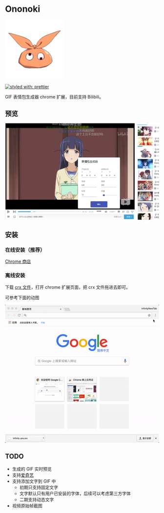 # Ononoki

![](./public/icons/192.jpg)

[![styled with: prettier](https://img.shields.io/badge/code_style-prettier-ff69b4.svg?style=flat-square)](https://github.com/prettier/prettier)


GIF 表情包生成器 chrome 扩展，目前支持 Bilibili。

## 预览

![preview](./preview.png)

## 安装

### 在线安装（推荐）

[Chrome 商店](https://chrome.google.com/webstore/detail/meme-maker/hlalndcfbinfampnholjnkcaimdgnfae)

### 离线安装

下载 [crx 文件](./main.crx)，打开 chrome 扩展页面，把 crx 文件拖进去即可。

可参考下面的动图

![install](./how_to_install_offline_crx.gif)

## TODO

- 生成的 GIF 实时预览
- 支持[爱奇艺](http://www.iqiyi.com)
- 支持添加文字到 GIF 中
  - 初期只支持固定文字
  - 文字默认只有用户已安装的字体，后续可以考虑第三方字体
  - 二期支持动态文字
- 视频原始帧截图
